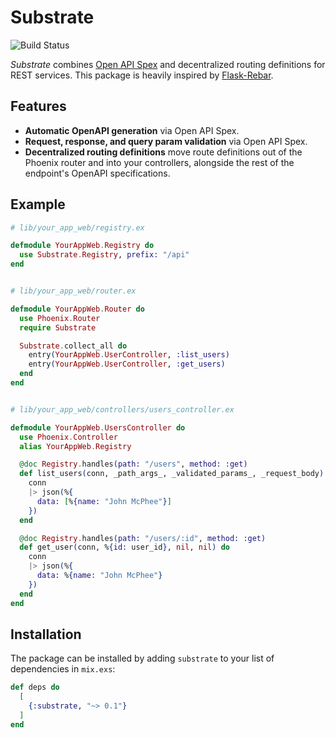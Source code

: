 # Substrate

![Build Status](https://github.com/juliusiv/substrate/workflows/Elixir%20CI/badge.svg)

_Substrate_ combines [Open API Spex](https://github.com/open-api-spex/open_api_spex) and decentralized routing definitions for REST services. This package is heavily inspired by [Flask-Rebar](https://github.com/plangrid/flask-rebar).


## Features

- **Automatic OpenAPI generation** via Open API Spex.
- **Request, response, and query param validation** via Open API Spex.
- **Decentralized routing definitions** move route definitions out of the Phoenix router and into your controllers, alongside the rest of the endpoint's OpenAPI specifications.


## Example

```elixir
# lib/your_app_web/registry.ex

defmodule YourAppWeb.Registry do
  use Substrate.Registry, prefix: "/api"
end


# lib/your_app_web/router.ex

defmodule YourAppWeb.Router do
  use Phoenix.Router
  require Substrate

  Substrate.collect_all do
    entry(YourAppWeb.UserController, :list_users)
    entry(YourAppWeb.UserController, :get_users)
  end
end


# lib/your_app_web/controllers/users_controller.ex

defmodule YourAppWeb.UsersController do
  use Phoenix.Controller
  alias YourAppWeb.Registry

  @doc Registry.handles(path: "/users", method: :get)
  def list_users(conn, _path_args_, _validated_params_, _request_body) do
    conn
    |> json(%{
      data: [%{name: "John McPhee"}]
    })
  end

  @doc Registry.handles(path: "/users/:id", method: :get)
  def get_user(conn, %{id: user_id}, nil, nil) do
    conn
    |> json(%{
      data: %{name: "John McPhee"}
    })
  end
end
```


## Installation

The package can be installed by adding `substrate` to your list of dependencies in `mix.exs`:

```elixir
def deps do
  [
    {:substrate, "~> 0.1"}
  ]
end
```

